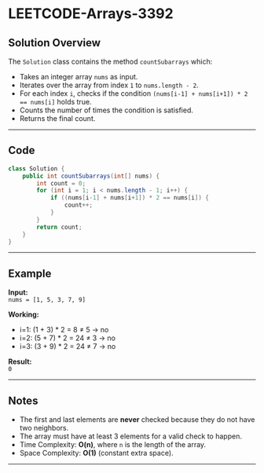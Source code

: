 # LEETCODE-Arrays-3392
## Solution Overview

The `Solution` class contains the method `countSubarrays` which:

- Takes an integer array `nums` as input.
- Iterates over the array from index `1` to `nums.length - 2`.
- For each index `i`, checks if the condition `(nums[i-1] + nums[i+1]) * 2 == nums[i]` holds true.
- Counts the number of times the condition is satisfied.
- Returns the final count.

---

## Code

```java
class Solution {
    public int countSubarrays(int[] nums) {
        int count = 0;
        for (int i = 1; i < nums.length - 1; i++) {
            if ((nums[i-1] + nums[i+1]) * 2 == nums[i]) {
                count++;
            }
        }
        return count;
    }
}
```

---

## Example

**Input:**  
`nums = [1, 5, 3, 7, 9]`

**Working:**  
- i=1: (1 + 3) * 2 = 8 ≠ 5 → no
- i=2: (5 + 7) * 2 = 24 ≠ 3 → no
- i=3: (3 + 9) * 2 = 24 ≠ 7 → no

**Result:**  
`0`

---

## Notes

- The first and last elements are **never** checked because they do not have two neighbors.
- The array must have at least 3 elements for a valid check to happen.
- Time Complexity: **O(n)**, where `n` is the length of the array.
- Space Complexity: **O(1)** (constant extra space).

---
